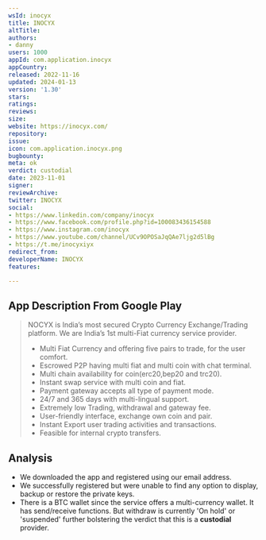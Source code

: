 ```yaml
---
wsId: inocyx
title: INOCYX
altTitle: 
authors:
- danny 
users: 1000
appId: com.application.inocyx
appCountry: 
released: 2022-11-16
updated: 2024-01-13
version: '1.30'
stars: 
ratings: 
reviews: 
size: 
website: https://inocyx.com/
repository: 
issue: 
icon: com.application.inocyx.png
bugbounty: 
meta: ok
verdict: custodial
date: 2023-11-01
signer: 
reviewArchive: 
twitter: INOCYX
social:
- https://www.linkedin.com/company/inocyx
- https://www.facebook.com/profile.php?id=100083436154588
- https://www.instagram.com/inocyx
- https://www.youtube.com/channel/UCv9OPOSaJqQAe7ljg2d5lBg
- https://t.me/inocyxiyx
redirect_from: 
developerName: INOCYX
features: 

---
```


## App Description From Google Play

> NOCYX is India’s most secured Crypto Currency Exchange/Trading platform. We are India’s 1st multi-Fiat currency service provider. 
> 
> -  Multi Fiat Currency and offering five pairs to trade, for the user comfort.
> -  Escrowed P2P having multi fiat and multi coin with chat terminal.
> -  Multi chain availability for coin(erc20,bep20 and trc20).
> -  Instant swap service with multi coin and fiat.
> -  Payment gateway accepts all type of payment mode.
> -  24/7 and 365 days with multi-lingual support.
> -  Extremely low Trading, withdrawal and gateway fee.
> -  User-friendly interface, exchange own coin and pair.
> -  Instant Export user trading activities and transactions.
> -  Feasible for internal crypto transfers.

## Analysis

- We downloaded the app and registered using our email address. 
- We successfully registered but were unable to find any option to display, backup or restore the private keys.
- There is a BTC wallet since the service offers a multi-currency wallet. It has send/receive functions. But withdraw is currently 'On hold' or 'suspended' further bolstering the verdict that this is a **custodial** provider.
